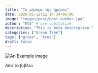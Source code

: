 ```yaml
---
title: "Το μήνυμα της ημέρας"
date: 2020-05-12T12:14:34+06:00
image: "images/post/post-author.jpg"
author: "KVS" # use capitalize
description: "This is meta description."
categories: ["Green Tree"]
tags: ["green", "tree"]
draft: false
---
```


![An Example image](/kvs-website/images/post/1640064300389.jpeg)



Απο το βιβλίο